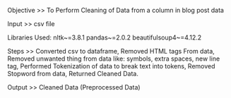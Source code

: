 Objective >> To Perform Cleaning of Data from a column in blog post data

Input >> csv file

Libraries Used:
    nltk~=3.8.1
    pandas~=2.0.2
    beautifulsoup4~=4.12.2

Steps >>
    Converted csv to dataframe,
    Removed HTML tags From data,
    Removed unwanted thing from data like: symbols, extra spaces, new line tag,
    Performed Tokenization of data to break text into tokens,
    Removed Stopword from data,
    Returned Cleaned Data.

Output >>
    Cleaned Data (Preprocessed Data)
